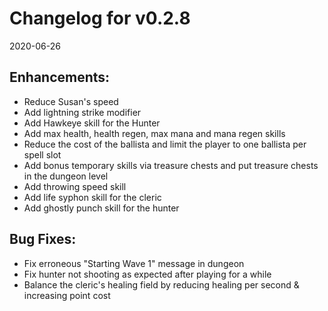 # Changelog for v0.2.8
2020-06-26

## Enhancements:

* Reduce Susan's speed
* Add lightning strike modifier
* Add Hawkeye skill for the Hunter
* Add max health, health regen, max mana and mana regen skills
* Reduce the cost of the ballista and limit the player to one ballista per spell slot
* Add bonus temporary skills via treasure chests and put treasure chests in the dungeon level
* Add throwing speed skill
* Add life syphon skill for the cleric
* Add ghostly punch skill for the hunter

## Bug Fixes:

* Fix erroneous "Starting Wave 1" message in dungeon
* Fix hunter not shooting as expected after playing for a while
* Balance the cleric's healing field by reducing healing per second & increasing point cost
